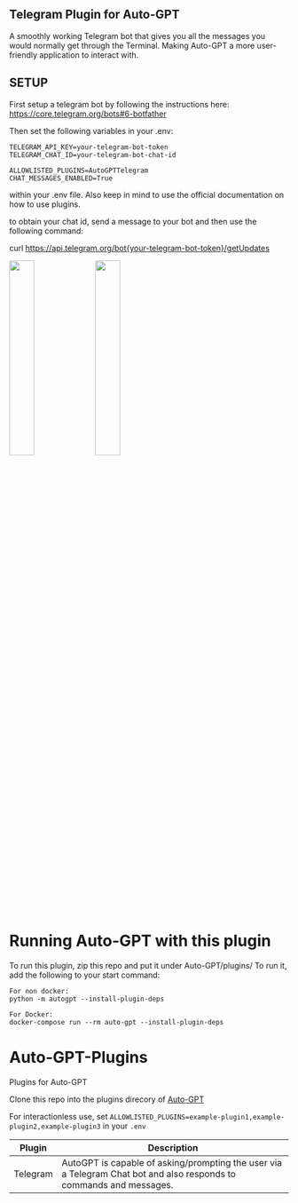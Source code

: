 ## Telegram Plugin for Auto-GPT

A smoothly working Telegram bot that gives you all the messages you would normally get through the Terminal.
Making Auto-GPT a more user-friendly application to interact with.


## SETUP
First setup a telegram bot by following the instructions here: https://core.telegram.org/bots#6-botfather

Then set the following variables in your .env:
```
TELEGRAM_API_KEY=your-telegram-bot-token
TELEGRAM_CHAT_ID=your-telegram-bot-chat-id

ALLOWLISTED_PLUGINS=AutoGPTTelegram
CHAT_MESSAGES_ENABLED=True

````
within your .env file.
Also keep in mind to use the official documentation on how to use plugins. 

to obtain your chat id, send a message to your bot and then use the following command:

curl https://api.telegram.org/bot{your-telegram-bot-token}/getUpdates


<img src="https://user-images.githubusercontent.com/11997278/233675629-fb582ab6-f89f-4837-82c4-c21744427266.png" width="30%" height="30%"> <img src="https://user-images.githubusercontent.com/11997278/233675683-eea9dd74-1c5e-436a-b745-95dff17c4951.png" width="30%" height="30%">

# Running Auto-GPT with this plugin

To run this plugin, zip this repo and put it under Auto-GPT/plugins/
To run it, add the following to your start command:
```
For non docker:
python -m autogpt --install-plugin-deps

For Docker:
docker-compose run --rm auto-gpt --install-plugin-deps
```

# Auto-GPT-Plugins

Plugins for Auto-GPT

Clone this repo into the plugins direcory of [Auto-GPT](https://github.dev/Significant-Gravitas/Auto-GPT)

For interactionless use, set `ALLOWLISTED_PLUGINS=example-plugin1,example-plugin2,example-plugin3` in your `.env`

| Plugin   | Description                                                                                                         |
|----------|---------------------------------------------------------------------------------------------------------------------|
| Telegram | AutoGPT is capable of asking/prompting the user via a Telegram Chat bot and also responds to commands and messages. |


